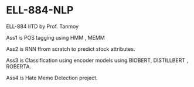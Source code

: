 # ELL-884-NLP
 ELL-884 IITD by Prof. Tanmoy
 
 Ass1 is POS tagging using HMM , MEMM

 Ass2 is RNN ffrom scratch to predict stock attributes.

 Ass3 is Classification using encoder models using BIOBERT, DISTILLBERT , ROBERTA.

 Ass4 is Hate Meme Detection project.
